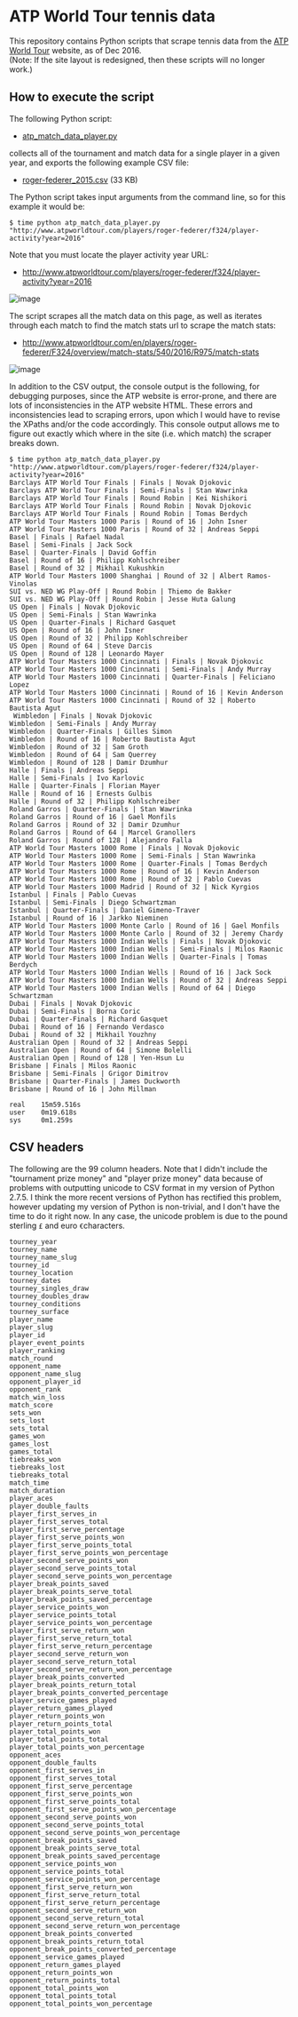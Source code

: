 # ATP World Tour tennis data

This repository contains Python scripts that scrape tennis data from the <a href="http://www.atpworldtour.com/" target="_blank">ATP World Tour</a> website, as of Dec 2016. 
<br />
(Note: If the site layout is redesigned, then these scripts will no longer work.)

## How to execute the script
The following Python script: 

* <a href="https://github.com/serve-and-volley/atp-world-tour-tennis-data/blob/master/python/atp_match_data_player.py" target="_blank">atp_match_data_player.py</a>

collects all of the tournament and match data for a single player in a given year, and exports the following example CSV file:

* <a href="https://github.com/serve-and-volley/atp-world-tour-tennis-data/blob/master/csv/roger-federer_2015.csv" target="_blank">roger-federer_2015.csv</a> (33 KB)

The Python script takes input arguments from the command line, so for this example it would be:
```shell
$ time python atp_match_data_player.py "http://www.atpworldtour.com/players/roger-federer/f324/player-activity?year=2016"
```

Note that you must locate the player activity year URL:
- http://www.atpworldtour.com/players/roger-federer/f324/player-activity?year=2016

![image](https://cloud.githubusercontent.com/assets/532545/21462561/64b00504-c912-11e6-8800-854500ff0b7c.png)

The script scrapes all the match data on this page, as well as iterates through each match to find the match stats url to scrape the match stats:
- http://www.atpworldtour.com/en/players/roger-federer/F324/overview/match-stats/540/2016/R975/match-stats

![image](https://cloud.githubusercontent.com/assets/532545/21462584/a93b1d80-c912-11e6-9528-75fa64791182.png)

In addition to the CSV output, the console output is the following, for debugging purposes, since the ATP website is error-prone, and there are lots of inconsistencies in the ATP website HTML. These errors and inconsistencies lead to scraping errors, upon which I would have to revise the XPaths and/or the code accordingly. This console output allows me to figure out exactly which where in the site (i.e. which match) the scraper breaks down.

```shell
$ time python atp_match_data_player.py "http://www.atpworldtour.com/players/roger-federer/f324/player-activity?year=2016"
Barclays ATP World Tour Finals | Finals | Novak Djokovic
Barclays ATP World Tour Finals | Semi-Finals | Stan Wawrinka
Barclays ATP World Tour Finals | Round Robin | Kei Nishikori
Barclays ATP World Tour Finals | Round Robin | Novak Djokovic
Barclays ATP World Tour Finals | Round Robin | Tomas Berdych
ATP World Tour Masters 1000 Paris | Round of 16 | John Isner
ATP World Tour Masters 1000 Paris | Round of 32 | Andreas Seppi
Basel | Finals | Rafael Nadal
Basel | Semi-Finals | Jack Sock
Basel | Quarter-Finals | David Goffin
Basel | Round of 16 | Philipp Kohlschreiber
Basel | Round of 32 | Mikhail Kukushkin
ATP World Tour Masters 1000 Shanghai | Round of 32 | Albert Ramos-Vinolas
SUI vs. NED WG Play-Off | Round Robin | Thiemo de Bakker
SUI vs. NED WG Play-Off | Round Robin | Jesse Huta Galung
US Open | Finals | Novak Djokovic
US Open | Semi-Finals | Stan Wawrinka
US Open | Quarter-Finals | Richard Gasquet
US Open | Round of 16 | John Isner
US Open | Round of 32 | Philipp Kohlschreiber
US Open | Round of 64 | Steve Darcis
US Open | Round of 128 | Leonardo Mayer
ATP World Tour Masters 1000 Cincinnati | Finals | Novak Djokovic
ATP World Tour Masters 1000 Cincinnati | Semi-Finals | Andy Murray
ATP World Tour Masters 1000 Cincinnati | Quarter-Finals | Feliciano Lopez
ATP World Tour Masters 1000 Cincinnati | Round of 16 | Kevin Anderson
ATP World Tour Masters 1000 Cincinnati | Round of 32 | Roberto Bautista Agut
 Wimbledon | Finals | Novak Djokovic
Wimbledon | Semi-Finals | Andy Murray
Wimbledon | Quarter-Finals | Gilles Simon
Wimbledon | Round of 16 | Roberto Bautista Agut
Wimbledon | Round of 32 | Sam Groth
Wimbledon | Round of 64 | Sam Querrey
Wimbledon | Round of 128 | Damir Dzumhur
Halle | Finals | Andreas Seppi
Halle | Semi-Finals | Ivo Karlovic
Halle | Quarter-Finals | Florian Mayer
Halle | Round of 16 | Ernests Gulbis
Halle | Round of 32 | Philipp Kohlschreiber
Roland Garros | Quarter-Finals | Stan Wawrinka
Roland Garros | Round of 16 | Gael Monfils
Roland Garros | Round of 32 | Damir Dzumhur
Roland Garros | Round of 64 | Marcel Granollers
Roland Garros | Round of 128 | Alejandro Falla
ATP World Tour Masters 1000 Rome | Finals | Novak Djokovic
ATP World Tour Masters 1000 Rome | Semi-Finals | Stan Wawrinka
ATP World Tour Masters 1000 Rome | Quarter-Finals | Tomas Berdych
ATP World Tour Masters 1000 Rome | Round of 16 | Kevin Anderson
ATP World Tour Masters 1000 Rome | Round of 32 | Pablo Cuevas
ATP World Tour Masters 1000 Madrid | Round of 32 | Nick Kyrgios
Istanbul | Finals | Pablo Cuevas
Istanbul | Semi-Finals | Diego Schwartzman
Istanbul | Quarter-Finals | Daniel Gimeno-Traver
Istanbul | Round of 16 | Jarkko Nieminen
ATP World Tour Masters 1000 Monte Carlo | Round of 16 | Gael Monfils
ATP World Tour Masters 1000 Monte Carlo | Round of 32 | Jeremy Chardy
ATP World Tour Masters 1000 Indian Wells | Finals | Novak Djokovic
ATP World Tour Masters 1000 Indian Wells | Semi-Finals | Milos Raonic
ATP World Tour Masters 1000 Indian Wells | Quarter-Finals | Tomas Berdych
ATP World Tour Masters 1000 Indian Wells | Round of 16 | Jack Sock
ATP World Tour Masters 1000 Indian Wells | Round of 32 | Andreas Seppi
ATP World Tour Masters 1000 Indian Wells | Round of 64 | Diego Schwartzman
Dubai | Finals | Novak Djokovic
Dubai | Semi-Finals | Borna Coric
Dubai | Quarter-Finals | Richard Gasquet
Dubai | Round of 16 | Fernando Verdasco
Dubai | Round of 32 | Mikhail Youzhny
Australian Open | Round of 32 | Andreas Seppi
Australian Open | Round of 64 | Simone Bolelli
Australian Open | Round of 128 | Yen-Hsun Lu
Brisbane | Finals | Milos Raonic
Brisbane | Semi-Finals | Grigor Dimitrov
Brisbane | Quarter-Finals | James Duckworth
Brisbane | Round of 16 | John Millman

real	15m59.516s
user	0m19.618s
sys     0m1.259s
```

## CSV headers
The following are the 99 column headers. Note that I didn't include the "tournament prize money" and "player prize money" data because of problems with outputting unicode to CSV format in my version of Python 2.7.5. I think the more recent versions of Python has rectified this problem, however updating my version of Python is non-trivial, and I don't have the time to do it right now. In any case, the unicode problem is due to the pound sterling `£` and euro `€`characters.
```
tourney_year
tourney_name
tourney_name_slug
tourney_id
tourney_location
tourney_dates
tourney_singles_draw
tourney_doubles_draw
tourney_conditions
tourney_surface
player_name
player_slug
player_id
player_event_points
player_ranking
match_round
opponent_name
opponent_name_slug
opponent_player_id
opponent_rank
match_win_loss
match_score
sets_won
sets_lost
sets_total
games_won
games_lost
games_total
tiebreaks_won
tiebreaks_lost
tiebreaks_total
match_time
match_duration
player_aces
player_double_faults
player_first_serves_in
player_first_serves_total
player_first_serve_percentage
player_first_serve_points_won
player_first_serve_points_total
player_first_serve_points_won_percentage
player_second_serve_points_won
player_second_serve_points_total
player_second_serve_points_won_percentage
player_break_points_saved
player_break_points_serve_total
player_break_points_saved_percentage
player_service_points_won
player_service_points_total
player_service_points_won_percentage
player_first_serve_return_won
player_first_serve_return_total
player_first_serve_return_percentage
player_second_serve_return_won
player_second_serve_return_total
player_second_serve_return_won_percentage
player_break_points_converted
player_break_points_return_total
player_break_points_converted_percentage
player_service_games_played
player_return_games_played
player_return_points_won
player_return_points_total
player_total_points_won
player_total_points_total
player_total_points_won_percentage
opponent_aces
opponent_double_faults
opponent_first_serves_in
opponent_first_serves_total
opponent_first_serve_percentage
opponent_first_serve_points_won
opponent_first_serve_points_total
opponent_first_serve_points_won_percentage
opponent_second_serve_points_won
opponent_second_serve_points_total
opponent_second_serve_points_won_percentage
opponent_break_points_saved
opponent_break_points_serve_total
opponent_break_points_saved_percentage
opponent_service_points_won
opponent_service_points_total
opponent_service_points_won_percentage
opponent_first_serve_return_won
opponent_first_serve_return_total
opponent_first_serve_return_percentage
opponent_second_serve_return_won
opponent_second_serve_return_total
opponent_second_serve_return_won_percentage
opponent_break_points_converted
opponent_break_points_return_total
opponent_break_points_converted_percentage
opponent_service_games_played
opponent_return_games_played
opponent_return_points_won
opponent_return_points_total
opponent_total_points_won
opponent_total_points_total
opponent_total_points_won_percentage
```
